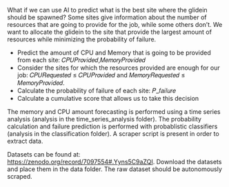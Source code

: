 What if we can use AI to predict what is the best site where the glidein should be spawned?
Some sites give information about the number of resources that are going to provide for the job, while some others don’t.
We want to allocate the glidein to the site that provide the largest amount of resources while minimizing the probability of failure.
- Predict the amount of CPU and Memory that is going to be provided from each site: 𝐶𝑃𝑈𝑃𝑟𝑜𝑣𝑖𝑑𝑒𝑑,𝑀𝑒𝑚𝑜𝑟𝑦𝑃𝑟𝑜𝑣𝑖𝑑𝑒𝑑
- Consider the sites for which the resources provided are enough for our job: 𝐶𝑃𝑈𝑅𝑒𝑞𝑢𝑒𝑠𝑡𝑒𝑑 ≤ 𝐶𝑃𝑈𝑃𝑟𝑜𝑣𝑖𝑑𝑒𝑑 and 𝑀𝑒𝑚𝑜𝑟𝑦𝑅𝑒𝑞𝑢𝑒𝑠𝑡𝑒𝑑 ≤ 𝑀𝑒𝑚𝑜𝑟𝑦𝑃𝑟𝑜𝑣𝑖𝑑𝑒𝑑.
- Calculate the probability of failure of each site: 𝑃_𝑓𝑎𝑖𝑙𝑢𝑟𝑒
- Calculate a cumulative score that allows us to take this decision

The memory and CPU amount forecasting is performed using a time series analysis (analysis in the time_series_analysis folder).
The probability calculation and failure prediction is performed with probablistic classifiers (analysis in the classification folder).
A scraper script is present in order to extract data.

Datasets can be found at: https://zenodo.org/record/7097554#.Yyns5C9aZQI.
Download the datasets and place them in the data folder. 
The raw dataset should be autonomously scraped.
